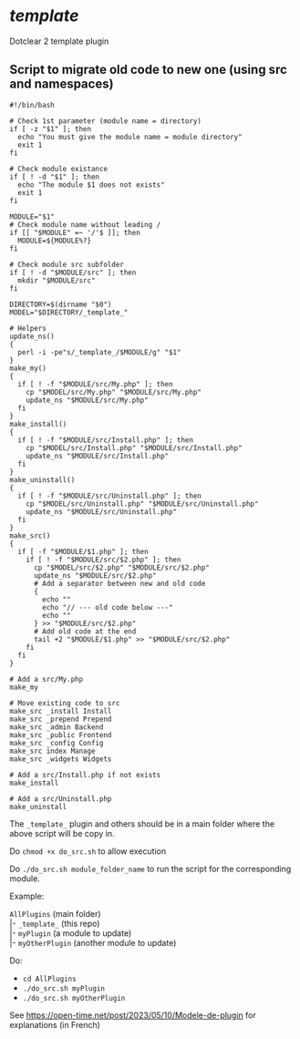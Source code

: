 # _template_

Dotclear 2 template plugin

## Script to migrate old code to new one (using src and namespaces)

```language-sh
#!/bin/bash

# Check 1st parameter (module name = directory)
if [ -z "$1" ]; then
  echo "You must give the module name = module directory"
  exit 1
fi

# Check module existance
if [ ! -d "$1" ]; then
  echo "The module $1 does not exists"
  exit 1
fi

MODULE="$1"
# Check module name without leading /
if [[ "$MODULE" =~ '/'$ ]]; then
  MODULE=${MODULE%?}
fi

# Check module src subfolder
if [ ! -d "$MODULE/src" ]; then
  mkdir "$MODULE/src"
fi

DIRECTORY=$(dirname "$0")
MODEL="$DIRECTORY/_template_"

# Helpers
update_ns()
{
  perl -i -pe"s/_template_/$MODULE/g" "$1"
}
make_my()
{
  if [ ! -f "$MODULE/src/My.php" ]; then
    cp "$MODEL/src/My.php" "$MODULE/src/My.php"
    update_ns "$MODULE/src/My.php"
  fi
}
make_install()
{
  if [ ! -f "$MODULE/src/Install.php" ]; then
    cp "$MODEL/src/Install.php" "$MODULE/src/Install.php"
    update_ns "$MODULE/src/Install.php"
  fi
}
make_uninstall()
{
  if [ ! -f "$MODULE/src/Uninstall.php" ]; then
    cp "$MODEL/src/Uninstall.php" "$MODULE/src/Uninstall.php"
    update_ns "$MODULE/src/Uninstall.php"
  fi
}
make_src()
{
  if [ -f "$MODULE/$1.php" ]; then
    if [ ! -f "$MODULE/src/$2.php" ]; then
      cp "$MODEL/src/$2.php" "$MODULE/src/$2.php"
      update_ns "$MODULE/src/$2.php"
      # Add a separator between new and old code
      {
        echo ""
        echo "// --- old code below ---"
        echo ""
      } >> "$MODULE/src/$2.php"
      # Add old code at the end
      tail +2 "$MODULE/$1.php" >> "$MODULE/src/$2.php"
    fi
  fi
}

# Add a src/My.php
make_my

# Move existing code to src
make_src _install Install
make_src _prepend Prepend
make_src _admin Backend
make_src _public Frontend
make_src _config Config
make_src index Manage
make_src _widgets Widgets

# Add a src/Install.php if not exists
make_install

# Add a src/Uninstall.php
make_uninstall
```

The `_template_` plugin and others should be in a main folder where the above script will be copy in.

Do `chmod +x do_src.sh` to allow execution

Do `./do_src.sh module_folder_name` to run the script for the corresponding module.

Example:

`AllPlugins` (main folder)  
|- `_template_` (this repo)  
|- `myPlugin` (a module to update)  
|- `myOtherPlugin` (another module to update)

Do:

- `cd AllPlugins`
- `./do_src.sh myPlugin`
- `./do_src.sh myOtherPlugin`

See <https://open-time.net/post/2023/05/10/Modele-de-plugin> for explanations (in French)

